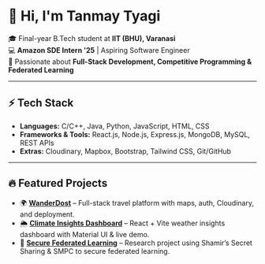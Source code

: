 # 👋 Hi, I'm Tanmay Tyagi  

🎓 Final-year B.Tech student at **IIT (BHU), Varanasi**  
💻 **Amazon SDE Intern '25** | Aspiring Software Engineer  
🚀 Passionate about **Full-Stack Development, Competitive Programming & Federated Learning**  

---

## ⚡ Tech Stack
- **Languages:** C/C++, Java, Python, JavaScript, HTML, CSS  
- **Frameworks & Tools:** React.js, Node.js, Express.js, MongoDB, MySQL, REST APIs  
- **Extras:** Cloudinary, Mapbox, Bootstrap, Tailwind CSS, Git/GitHub  

---

## 🔥 Featured Projects
- 🌍 [**WanderDost**](https://github.com/Tanmay-0101/WanderDost) – Full-stack travel platform with maps, auth, Cloudinary, and deployment.  
- 🌦️ [**Climate Insights Dashboard**](https://github.com/Tanmay-0101/Climate-Insights-Dashboard) – React + Vite weather insights dashboard with Material UI & live demo.  
- 🔐 [**Secure Federated Learning**](https://github.com/Tanmay-0101/Secure_FL_DRDO) – Research project using Shamir’s Secret Sharing & SMPC to secure federated learning.  


